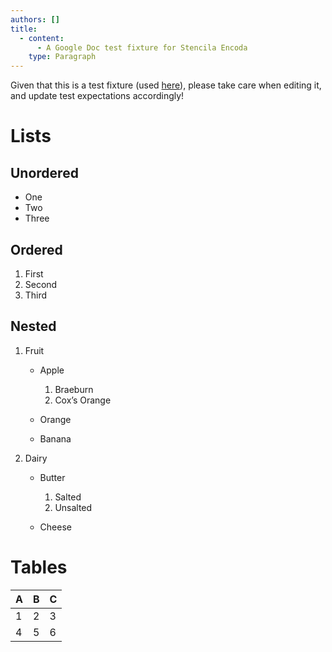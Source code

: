 ```yaml
---
authors: []
title:
  - content:
      - A Google Doc test fixture for Stencila Encoda
    type: Paragraph
---
```


Given that this is a test fixture (used [here](https://github.com/stencila/encoda/blob/master/src/codecs/gdoc)), please take care when editing it, and update test expectations accordingly!

# Lists

## Unordered

-   One
-   Two
-   Three

## Ordered

1.  First
2.  Second
3.  Third

## Nested

1.  Fruit

    -   Apple

        1.  Braeburn
        2.  Cox’s Orange
    -   Orange
    -   Banana
2.  Dairy

    -   Butter

        1.  Salted
        2.  Unsalted
    -   Cheese

# Tables

| A   | B   | C   |
| --- | --- | --- |
| 1   | 2   | 3   |
| 4   | 5   | 6   |
